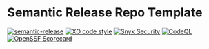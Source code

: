# Semantic Release Repo Template
[![semantic-release](https://img.shields.io/badge/%20%20%F0%9F%93%A6%F0%9F%9A%80-semantic--release-e10079.svg)](https://github.com/semantic-release/semantic-release)
[![XO code style](https://shields.io/badge/code_style-5ed9c7?logo=xo&labelColor=gray)](https://github.com/xojs/xo)
[![Snyk Security](https://img.shields.io/github/actions/workflows/snyk-security.yml/tomerh2001/semantic-release-repo-template/main?label=Snyk%20Security&logo=snyk&style=flat)](https://github.com/tomerh2001/semantic-release-repo-template/actions/workflows/snyk-security.yml)
[![CodeQL](https://img.shields.io/github/actions/workflows/codeql.yml/tomerh2001/semantic-release-repo-template/main?label=CodeQL&logo=github&style=flat&color=blue)](https://github.com/tomerh2001/semantic-release-repo-template/actions/workflows/codeql.yml)
[![OpenSSF Scorecard](https://img.shields.io/endpoint?url=https://api.securityscorecards.dev/projects/github.com/tomerh2001/semantic-release-repo-template/badge&style=flat)](https://securityscorecards.dev/viewer/?uri=github.com/tomerh2001/semantic-release-repo-template)
